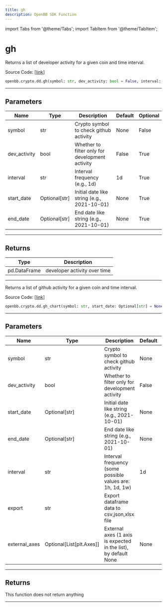 ```yaml
---
title: gh
description: OpenBB SDK Function
---
```


import Tabs from '@theme/Tabs';
import TabItem from '@theme/TabItem';

# gh

<Tabs>
<TabItem value="model" label="Model" default>

Returns  a list of developer activity for a given coin and time interval.

Source Code: [[link](https://github.com/OpenBB-finance/OpenBBTerminal/tree/main/openbb_terminal/cryptocurrency/due_diligence/santiment_model.py#L29)]

```python
openbb.crypto.dd.gh(symbol: str, dev_activity: bool = False, interval: str = "1d", start_date: Optional[str] = None, end_date: Optional[str] = None)
```

---

## Parameters

| Name | Type | Description | Default | Optional |
| ---- | ---- | ----------- | ------- | -------- |
| symbol | str | Crypto symbol to check github activity | None | False |
| dev_activity | bool | Whether to filter only for development activity | False | True |
| interval | str | Interval frequency (e.g., 1d) | 1d | True |
| start_date | Optional[str] | Initial date like string (e.g., 2021-10-01) | None | True |
| end_date | Optional[str] | End date like string (e.g., 2021-10-01) | None | True |


---

## Returns

| Type | Description |
| ---- | ----------- |
| pd.DataFrame | developer activity over time |
---

</TabItem>
<TabItem value="view" label="Chart">

Returns a list of github activity for a given coin and time interval.

Source Code: [[link](https://github.com/OpenBB-finance/OpenBBTerminal/tree/main/openbb_terminal/cryptocurrency/due_diligence/santiment_view.py#L25)]

```python
openbb.crypto.dd.gh_chart(symbol: str, start_date: Optional[str] = None, dev_activity: bool = False, end_date: Optional[str] = None, interval: str = "1d", export: str = "", external_axes: Optional[List[matplotlib.axes._axes.Axes]] = None)
```

---

## Parameters

| Name | Type | Description | Default | Optional |
| ---- | ---- | ----------- | ------- | -------- |
| symbol | str | Crypto symbol to check github activity | None | False |
| dev_activity | bool | Whether to filter only for development activity | False | True |
| start_date | Optional[str] | Initial date like string (e.g., 2021-10-01) | None | True |
| end_date | Optional[str] | End date like string (e.g., 2021-10-01) | None | True |
| interval | str | Interval frequency (some possible values are: 1h, 1d, 1w) | 1d | True |
| export | str | Export dataframe data to csv,json,xlsx file |  | True |
| external_axes | Optional[List[plt.Axes]] | External axes (1 axis is expected in the list), by default None | None | True |


---

## Returns

This function does not return anything

---

</TabItem>
</Tabs>
